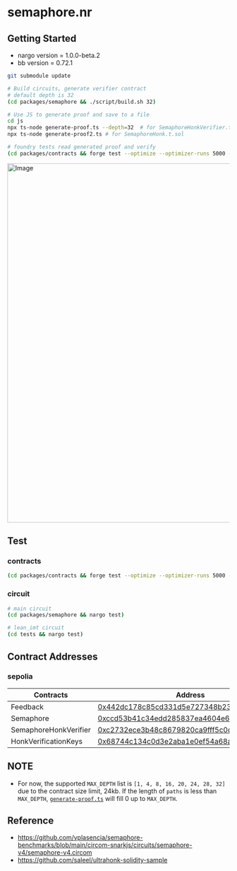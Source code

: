 # semaphore.nr

## Getting Started

- nargo version = 1.0.0-beta.2
- bb version = 0.72.1

```sh
git submodule update

# Build circuits, generate verifier contract
# default depth is 32
(cd packages/semaphore && ./script/build.sh 32)

# Use JS to generate proof and save to a file
cd js
npx ts-node generate-proof.ts --depth=32  # for SemaphoreHonkVerifier.t.sol default depth is 32
npx ts-node generate-proof2.ts # for SemaphoreHonk.t.sol

# foundry tests read generated proof and verify
(cd packages/contracts && forge test --optimize --optimizer-runs 5000 --gas-report)
```

<img width="813" alt="Image" src="https://github.com/user-attachments/assets/f7d314bd-cc7a-4206-8dd3-cc24c1565a3a" />

## Test

### contracts

```sh
(cd packages/contracts && forge test --optimize --optimizer-runs 5000 --gas-report)
```

### circuit

```sh
# main circuit
(cd packages/semaphore && nargo test)

# lean_imt circuit
(cd tests && nargo test)
```

## Contract Addresses

### sepolia

| Contracts              | Address                                                                                                                         |
|------------------------|---------------------------------------------------------------------------------------------------------------------------------|
| Feedback                   | [0x442dc178c85cd331d5e727348b23758ff2ca4d2f](https://sepolia.etherscan.io/address/0x442dc178c85cd331d5e727348b23758ff2ca4d2f) |
| Semaphore                   | [0xccd53b41c34edd285837ea4604e62018762bead1](https://sepolia.etherscan.io/address/0xccd53b41c34edd285837ea4604e62018762bead1) |
| SemaphoreHonkVerifier                   | [0xc2732ece3b48c8679820ca9fff5c0c842a17e963](https://sepolia.etherscan.io/address/0xc2732ece3b48c8679820ca9fff5c0c842a17e963) |
| HonkVerificationKeys                   | [0x68744c134c0d3e2aba1e0ef54a68a4bb56775cb2](https://sepolia.etherscan.io/address/0x68744c134c0d3e2aba1e0ef54a68a4bb56775cb2) |

## NOTE

- For now, the supported `MAX_DEPTH` list is `[1, 4, 8, 16, 20, 24, 28, 32]` due to the contract size limit, 24kb. If the length of `paths` is less than `MAX_DEPTH`, [`generate-proof.ts`](https://github.com/ModoriLabs/semaphore.nr/blob/main/packages/js/generate-proof.ts) will fill 0 up to `MAX_DEPTH`.

## Reference

- <https://github.com/vplasencia/semaphore-benchmarks/blob/main/circom-snarkjs/circuits/semaphore-v4/semaphore-v4.circom>
- <https://github.com/saleel/ultrahonk-solidity-sample>
